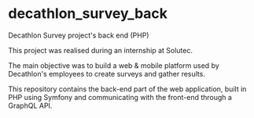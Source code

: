 # decathlon_survey_back
Decathlon Survey project's back end (PHP)

This project was realised during an internship at Solutec.

The main objective was to build a web & mobile platform used by Decathlon's employees to create surveys and gather results.

This repository contains the back-end part of the web application, built in PHP using Symfony and communicating with the front-end through a GraphQL API.

